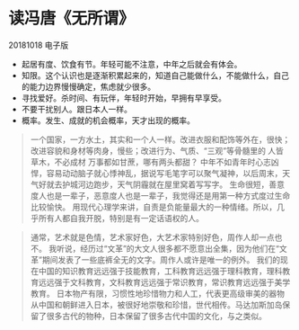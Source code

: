 # 读冯唐《无所谓》

20181018 电子版

- 起居有度、饮食有节。年轻可能不注意，中年之后就会有体会。
- 知限。这个认识也是逐渐积累起来的，知道自己能做什么，不能做什么，自己的能力边界慢慢确定，焦虑就少很多。
- 寻找爱好。杀时间、有玩伴，年轻时开始，早拥有早享受。
- 不要干扰别人。跟日本人一样。
- 概率。发生、成就的机会概率，天才出现的概率。

> 一个国家，一方水土，其实和一个人一样。改进衣服和配饰等外在，很快；改进容貌和身材等肉身，慢些；改进行为、气质、“三观”等骨髓里的
> 人皆草木，不必成材
> 万事都如甘蔗，哪有两头都甜？
> 中年不如青年时心志凶悍，容易动动脑子就心悸神乱，据说写毛笔字可以聚气凝神，以后周末，天气好就去护城河边跑步，天气阴霾就在屋里窝着写写字。
> 生命很短，善意度人也是一辈子，恶意度人也是一辈子，我觉得还是用第一种方式度过生命比较愉快。
> 用现代心理学来讲，自责是负能量最大的一种情绪。所以，几乎所有人都自我开脱，特别是有一定话语权的人。


> 通常，艺术就是色情，艺术家好色，大艺术家特别好色，周作人却一点也不。
> 我听说，经历过“文革”的大文人很多都不愿意出全集，因为他们在“文革”期间发表了一些底裤全无的文字。周作人或许是唯一的例外。
> 我们的现在中国的知识教育远远强于技能教育，工科教育远远强于理科教育，理科教育远远强于文科教育，文科教育远远强于常识教育，常识教育远远强于美学教育。
> 日本物产有限，习惯性地珍惜物力和人工，代表更高级审美的器物从中国和朝鲜进入日本，被很好地崇敬和珍惜，世代相传。马达加斯加岛保留了很多古代的物种，日本保留了很多古代中国的文化，与之类似。
